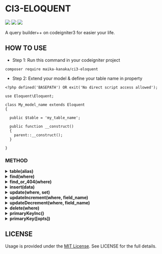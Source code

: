# CI3-ELOQUENT

<img src="https://img.shields.io/packagist/php-v/maika-kanaka/ci3-eloquent" /> <img src="https://img.shields.io/badge/codeigniter--version-3-green" /> <img src="https://img.shields.io/github/license/maika-kanaka/ci3-eloquent" />

A query builder++ on codeigniter3 for easier your life.

## HOW TO USE

- Step 1: Run this command in your codeigniter project

```
composer require maika-kanaka/ci3-eloquent
```

- Step 2: Extend your model & define your table name in property

```
<?php defined('BASEPATH') OR exit('No direct script access allowed');

use Eloquent\Eloquent;

class My_model_name extends Eloquent
{

  public $table = 'my_table_name';

  public function __construct()
  {
    parent::__construct();
  }

}
```

### METHOD

<details><summary><b>table(alias)</b></summary>

<br />

| Param | Type | Required | Description |
| --- | --- | --- | --- |
| alias | String | No | Given alias to your table, it's usefull when you're using join statement |

Example 1: a simple query to get data

```
$data = $this->My_model_name->table()->get()->result();
```

Example 2: a simple query with join statement to get data

```
$data = $this->My_model_name->table('t1')
              ->join('my_other_table_name AS t2', 't1.id_fk = t2.id_fk')
              ->get()->result();
```
</details>

<details><summary><b>find(where)</b></summary>

<br />

| Param | Type | Required | Description |
| --- | --- | --- | --- |
| where | Array or Integer or String | No | Get the first row with where clause |

~ Example 1: get the first row with primary key

```
$data = $this->My_model_name->find('INV-202010-0001');
```

~ Example 1: get the first row with other column

```
$data = $this->My_model_name->find(['status => 'active', 'is_stok' => 'Y']);
```
</details>

<details><summary><b>find_or_404(where)</b></summary>

<br />

This method is exactly same as the find() method but if the return value is null then it will appear 404 page

</details>

<details><summary><b>insert(data)</b></summary>

<br />

| Param | Type | Required | Description |
| --- | --- | --- | --- |
| data | Array | Yes | Data to insert |

~ Example 1: Insert one row

```
$this->My_model_name->insert([
  'field_name_1' => 'test1', 
  'field_name_2' => 'Testing1'
]);
```

~ Example 2: Insert multiple row bulk

```
$insert = [];
$insert[] = ['field_name_1' => 'test1', 'field_name_2' => 'Testing1'];
$insert[] = ['field_name_1' => 'test2', 'field_name_2' => 'Testing2'];
$this->My_model_name->insert($insert);
```
</details>

<details><summary><b>update(where, set)</b></summary>

<br />

| Param | Type | Required | Description |
| --- | --- | --- | --- |
| where | Array | Yes | Specific data to be updated |
| set | Array | Yes | Column & value to be updated |

```
$this->My_model_name->update(['my_primary_key' => '1'], ['my_field_name' => 'new value']);
```

</details>

<details><summary><b>updateIncrement(where, field_name)</b></summary>

<br />

| Param | Type | Required | Description |
| --- | --- | --- | --- |
| where | Array | Yes | Specific data to be updated |
| field_name | String | Yes | Column & value to be updated |

```
$this->My_model_name->updateIncrement(
	['kode_produk' => 'INV-202004-0001'],
	'jumlah_stok'
);
```

If the value of field jumlah_stok is 10 then the new value is 11

</details>

<details><summary><b>updateDecrement(where, field_name)</b></summary>

<br />

| Param | Type | Required | Description |
| --- | --- | --- | --- |
| where | Array | Yes | Specific data to be updated |
| field_name | String | Yes | Column & value to be updated |

```
$this->My_model_name->updateDecrement(
	['kode_produk' => 'INV-202004-0001'],
	'jumlah_stok'
);
```

If the value of field jumlah_stok is 10 then the new value is 9

</details>

<details><summary><b>delete(where)</b></summary>

<br />

| Param | Type | Required | Description |
| --- | --- | --- | --- |
| where | Array or Integer or String | Yes | Specific data to be deleted |

~ Example 1: where clause on primary key 
```
$this->My_model_name->delete('INV-202004-0001');
```

~ Example 2: where custom field clause
```
$this->My_model_name->delete(['my_primary_key' => 'value']);
```
</details>

<details><summary><b>primaryKeyInc()</b></summary>

<br />

If you're using this method. You must define your field primary key on property model

```
<?php defined('BASEPATH') OR exit('No direct script access allowed');

use Eloquent\Eloquent;

class My_model_name extends Eloquent
{

  public $table = 'my_table_name';
  public $primary_key = 'my_field_name_id';

  public function __construct()
  {
    parent::__construct();
  }

}
```

Then, you can using this method & get the increment

```
$increment = $this->My_model_name->primaryKeyInc();
```
</details>

<details><summary><b>primaryKey([opts])</b></summary>

<br />

Firstly, The same as the primaryKeyInc() method, you must define your field primary key on property model 

| Param | Type | Required | Description |
| --- | --- | --- | --- |
| format | String | Yes | Prefix for generate code, take it for example: If you want the return value is INV/202010/0001 so the format is **INV** |
| separator | String | No | Separator for generate code, take it for example: If you want the return value is INV-202010-0001 so the separator is **-** |
| digit_inc | Integer | No | Digit increment, Default value: 4
| reset_monthly | Boolean | No | Fill yearmonth in return value & reset the increment every month changed. Default value: TRUE |

~ Example 1: Generate code & reset increment every month

```
  $pk = $this->My_model_name->primaryKey([
    "format" => "INV", 
    "separator" => "-",
    "digit_inc" => 5
  ]);

  # return value is: INV-202010-00001
```

~ Example 2: Generate code & non reset increment

```
  $pk = $this->My_model_name->primaryKey([
    "format" => "KTG", 
    "separator" => "",
    "digit_inc" => 6,
    "reset_monthly" => FALSE
  ]);

  # return value is: KTG000001
```
</details>

## LICENSE 

Usage is provided under the [MIT License](http://opensource.org/licenses/mit-license.php). See LICENSE for the full details.
